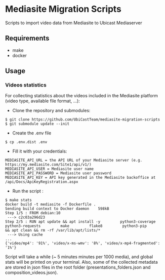 # Mediasite Migration Scripts

Scripts to import video data from Mediasite to Ubicast Mediaserver

## Requirements

* make
* docker

## Usage

### Videos statistics

For collecting statistics about the videos included in the  Mediasite platform (video type, available file format, ...):

- Clone the repository and submodules:

```
$ git clone https://github.com/UbiCastTeam/mediasite-migration-scripts
$ git submodule update --init
```

- Create the .env file

`$ cp .env.dist .env`

- Fill it with your credentials:

```
MEDIASITE_API_URL = the API URL of your Mediasite server (e.g. https://my.mediasite.com/Site1/api/v1/)
MEDIASITE_API_USER = Mediasite user name
MEDIASITE_API_PASSWORD = Mediasite user password
MEDIASITE_API_KEY = API key generated in the Mediasite backoffice at /api/Docs/ApiKeyRegistration.aspx
```

- Run the script :

```
$ make stats
docker build -t mediasite -f Dockerfile .
Sending build context to Docker daemon    598kB
Step 1/5 : FROM debian:10
 ---> c2c03a296d23
Step 2/5 : RUN apt update && apt install -y         python3-coverage         python3-requests         make         flake8         python3-pip     && apt clean && rm -rf /var/lib/apt/lists/*
 ---> Using cache
...
{'video/mp4': '91%', 'video/x-ms-wmv': '8%', 'video/x-mp4-fragmented': '1%'}
```

Script will take a while (~ 5 minutes minutes per 1000 media), and global stats will be printed on your terminal. Also, some of the collected metadata are stored in json files in the root folder (presentations_folders.json and composition_videos.json).
